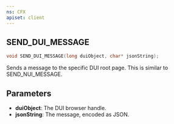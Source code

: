 ```yaml
---
ns: CFX
apiset: client
---
```

## SEND_DUI_MESSAGE

```c
void SEND_DUI_MESSAGE(long duiObject, char* jsonString);
```

Sends a message to the specific DUI root page. This is similar to SEND\_NUI\_MESSAGE.

## Parameters
* **duiObject**: The DUI browser handle.
* **jsonString**: The message, encoded as JSON.

